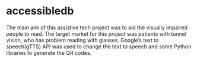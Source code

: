 # accessibledb
The main aim of this assistive tech project was to aid the visually impaired people to read. The target market for this project was patients with tunnel vision, who has problem reading with glasses. Google’s text to speech(gTTS) API was used to change the text to speech and some Python libraries to generate the QR codes. 
